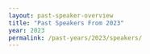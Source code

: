 ```yaml
---
layout: past-speaker-overview
title: "Past Speakers From 2023"
year: 2023
permalink: /past-years/2023/speakers/
---
```

